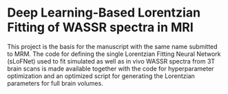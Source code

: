 # Deep Learning-Based Lorentzian Fitting of WASSR spectra in MRI
This project is the basis for the manuscript with the same name submitted to MRM. The code for defining the single Lorentzian Fitting Neural Network (sLoFNet) used to fit simulated as well as in vivo WASSR spectra from 3T brain scans is made available together with the code for hyperparameter optimization and an optimized script for generating the Lorentzian parameters for full brain volumes. 
